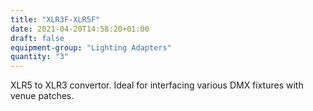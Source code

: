 ```yaml
---
title: "XLR3F-XLR5F"
date: 2021-04-20T14:58:20+01:00
draft: false
equipment-group: "Lighting Adapters"
quantity: "3"
---
```


XLR5 to XLR3 convertor. Ideal for interfacing various DMX fixtures with venue patches.

